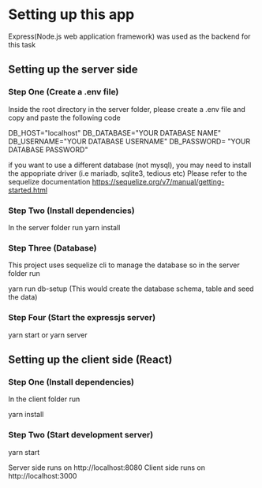 # Setting up this app
Express(Node.js web application framework) was used as the backend for this task

## Setting up the server side
### Step One (Create a .env file)
Inside the root directory in the server folder, please create a .env file and copy and paste the following code 

DB_HOST="localhost"
DB_DATABASE="YOUR DATABASE NAME"
DB_USERNAME="YOUR DATABASE USERNAME"
DB_PASSWORD= "YOUR DATABASE PASSWORD"

if you want to use a different database (not mysql), you may need to install the appopriate driver (i.e mariadb, sqlite3, tedious etc) Please refer to the sequelize documentation
https://sequelize.org/v7/manual/getting-started.html

### Step Two (Install dependencies)
In the server folder run
yarn install

### Step Three (Database)
This project uses sequelize cli to manage the database  so in the server folder run

yarn run db-setup (This would create the database schema, table and seed the data)


### Step Four (Start the expressjs server)
yarn start or yarn server


## Setting up the client side (React)

### Step One (Install dependencies)
In the client folder run

yarn install

### Step Two (Start development server)
yarn start


Server side runs on http://localhost:8080 
Client side runs on http://localhost:3000 